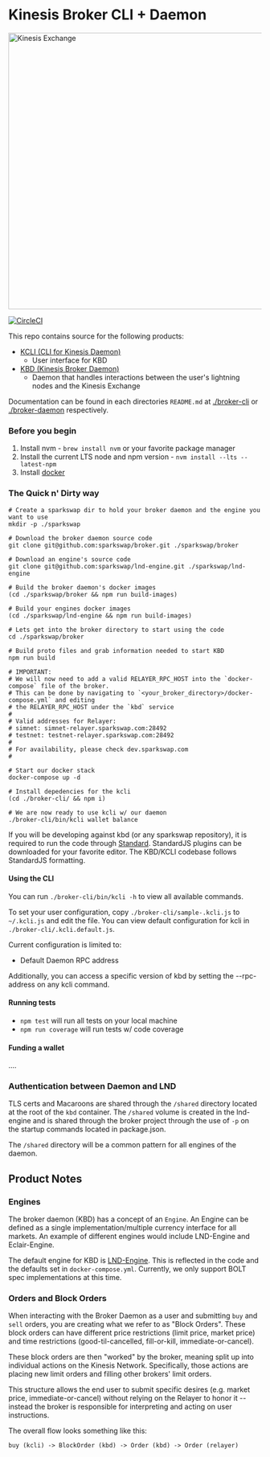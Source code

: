# Kinesis Broker CLI + Daemon

<img src="https://kines.is/logo.png" alt="Kinesis Exchange" width="550">

[![CircleCI](https://circleci.com/gh/kinesis-exchange/broker.svg?style=svg&circle-token=11fe800209ce8a6839b3c071f8f61ee8a345b026)](https://circleci.com/gh/sparkswap/broker)

This repo contains source for the following products:

- [KCLI (CLI for Kinesis Daemon)](./broker-cli)
    - User interface for KBD
- [KBD (Kinesis Broker Daemon)](./broker-daemon)
    - Daemon that handles interactions between the user's lightning nodes and the Kinesis Exchange

Documentation can be found in each directories `README.md` at [./broker-cli](./broker-cli) or [./broker-daemon](./broker-daemon) respectively.

### Before you begin

1. Install nvm - `brew install nvm` or your favorite package manager
2. Install the current LTS node and npm version - `nvm install --lts --latest-npm`
3. Install [docker](https://docs.docker.com/install/)

### The Quick n' Dirty way

```
# Create a sparkswap dir to hold your broker daemon and the engine you want to use
mkdir -p ./sparkswap

# Download the broker daemon source code
git clone git@github.com:sparkswap/broker.git ./sparkswap/broker

# Download an engine's source code
git clone git@github.com:sparkswap/lnd-engine.git ./sparkswap/lnd-engine

# Build the broker daemon's docker images
(cd ./sparkswap/broker && npm run build-images)

# Build your engines docker images
(cd ./sparkswap/lnd-engine && npm run build-images)

# Lets get into the broker directory to start using the code
cd ./sparkswap/broker

# Build proto files and grab information needed to start KBD
npm run build

# IMPORTANT:
# We will now need to add a valid RELAYER_RPC_HOST into the `docker-compose` file of the broker.
# This can be done by navigating to `<your_broker_directory>/docker-compose.yml` and editing
# the RELAYER_RPC_HOST under the `kbd` service
#
# Valid addresses for Relayer:
# simnet: simnet-relayer.sparkswap.com:28492
# testnet: testnet-relayer.sparkswap.com:28492
#
# For availability, please check dev.sparkswap.com
#

# Start our docker stack
docker-compose up -d

# Install depedencies for the kcli
(cd ./broker-cli/ && npm i)

# We are now ready to use kcli w/ our daemon
./broker-cli/bin/kcli wallet balance
```

If you will be developing against kbd (or any sparkswap repository), it is required to run the code through [Standard](https://standardjs.com/). StandardJS plugins can be downloaded for your favorite editor. The KBD/KCLI codebase follows StandardJS formatting.

#### Using the CLI

You can run `./broker-cli/bin/kcli -h` to view all available commands.

To set your user configuration, copy `./broker-cli/sample-.kcli.js` to `~/.kcli.js` and edit the file.
You can view default configuration for kcli in `./broker-cli/.kcli.default.js`.

Current configuration is limited to:
- Default Daemon RPC address

Additionally, you can access a specific version of kbd by setting the --rpc-address on any kcli command.

#### Running tests

- `npm test` will run all tests on your local machine
- `npm run coverage` will run tests w/ code coverage

#### Funding a wallet

....

### Authentication between Daemon and LND

TLS certs and Macaroons are shared through the `/shared` directory located at the root of the `kbd` container. The `/shared` volume is created in the lnd-engine and is shared through the broker project through the use of `-p` on the startup commands located in package.json.

The `/shared` directory will be a common pattern for all engines of the daemon.

## Product Notes

### Engines

The broker daemon (KBD) has a concept of an `Engine`. An Engine can be defined as a single implementation/multiple currency interface for all markets. An example of different engines would include LND-Engine and Eclair-Engine.

The default engine for KBD is [LND-Engine](https://github.com/sparkswap/lnd-engine). This is reflected in the code and the defaults set in `docker-compose.yml`. Currently, we only support BOLT spec implementations at this time.

### Orders and Block Orders

When interacting with the Broker Daemon as a user and submitting `buy` and `sell` orders, you are creating what we refer to as "Block Orders". These block orders can have different price restrictions (limit price, market price) and time restrictions (good-til-cancelled, fill-or-kill, immediate-or-cancel).

These block orders are then "worked" by the broker, meaning split up into individual actions on the Kinesis Network. Specifically, those actions are placing new limit orders and filling other brokers' limit orders.

This structure allows the end user to submit specific desires (e.g. market price, immediate-or-cancel) without relying on the Relayer to honor it -- instead the broker is responsible for interpreting and acting on user instructions.

The overall flow looks something like this:

`buy (kcli) -> BlockOrder (kbd) -> Order (kbd) -> Order (relayer)`
